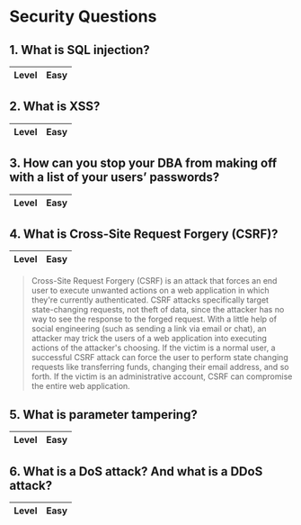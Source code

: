 # Security Questions

## 1. What is SQL injection?

| Level | Easy |
| ----- | --- |

## 2. What is XSS?

| Level | Easy |
| ----- | --- |

## 3. How can you stop your DBA from making off with a list of your users’ passwords?

| Level | Easy |
| ----- | --- |

## 4. What is Cross-Site Request Forgery (CSRF)?

| Level | Easy |
| ----- | --- |

> Cross-Site Request Forgery (CSRF) is an attack that forces an end user to execute unwanted actions on a web application in which they're currently authenticated. CSRF attacks specifically target state-changing requests, not theft of data, since the attacker has no way to see the response to the forged request.
> With a little help of social engineering (such as sending a link via email or chat), an attacker may trick the users of a web application into executing actions of the attacker's choosing.
> If the victim is a normal user, a successful CSRF attack can force the user to perform state changing requests like transferring funds, changing their email address, and so forth. If the victim is an administrative account, CSRF can compromise the entire web application.

## 5. What is parameter tampering?

| Level | Easy |
| ----- | --- |

## 6. What is a DoS attack? And what is a DDoS attack?

| Level | Easy |
| ----- | --- |
